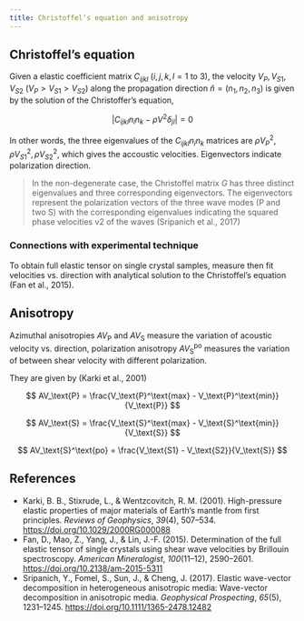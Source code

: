 ```yaml
---
title: Christoffel’s equation and anisotropy
---
```


## Christoffel’s equation

Given a elastic coefficient matrix $C_{ijkl}$ ($i,j,k,l = 1\text{ to }3$), the velocity $V_P, V_{S1}, V_{S2}$  ($V_P > V_{S1} > V_{S2}$) along the propagation direction $\hat n = (n_1, n_2, n_3)$ is given by the solution of the Christoffer’s equation,

$$
\left| C_{ijkl} n_i n_k - \rho V^{2} \delta_{jl} \right|=0
$$

In other words, the three eigenvalues of the $C_{ijkl} n_i n_k$ matrices are $\rho V_P^2, \rho V_{S1}^2, \rho V_{S2}^2$, which gives the accoustic velocities. Eigenvectors indicate polarization direction.

> In the non-degenerate case, the Christoffel matrix $G$ has three distinct eigenvalues and three corresponding eigenvectors. The eigenvectors represent the polarization vectors of the three wave modes (P and two S) with the corresponding eigenvalues indicating the squared phase velocities v2 of the waves (Sripanich et al., 2017)

### Connections with experimental technique

To obtain full elastic tensor on single crystal samples, measure then fit velocities vs. direction with analytical solution to the Christoffel’s equation (Fan et al., 2015).

## Anisotropy

Azimuthal anisotropies $AV_\text{P}$ and $AV_\text{S}$ measure the variation of acoustic velocity vs. direction, polarization anisotropy $AV_\text{S}^\text{po}$ measures the variation of between shear velocity with different polarization.

They are given by (Karki et al., 2001)

$$ AV_\text{P} = \frac{V_\text{P}^\text{max} - V_\text{P}^\text{min}}{V_\text{P}} $$

$$ AV_\text{S} = \frac{V_\text{S}^\text{max} - V_\text{S}^\text{min}}{V_\text{S}} $$

$$ AV_\text{S}^\text{po} = \frac{V_\text{S1} - V_\text{S2}}{V_\text{S}} $$

## References

- Karki, B. B., Stixrude, L., & Wentzcovitch, R. M. (2001). High-pressure elastic properties of major materials of Earth’s mantle from first principles. *Reviews of Geophysics*, *39*(4), 507–534. https://doi.org/10.1029/2000RG000088
- Fan, D., Mao, Z., Yang, J., & Lin, J.-F. (2015). Determination of the full elastic tensor of single crystals using shear wave velocities by Brillouin spectroscopy. *American Mineralogist*, *100*(11–12), 2590–2601. https://doi.org/10.2138/am-2015-5311
- Sripanich, Y., Fomel, S., Sun, J., & Cheng, J. (2017). Elastic wave-vector decomposition in heterogeneous anisotropic media: Wave-vector decomposition in anisotropic media. *Geophysical Prospecting*, *65*(5), 1231–1245. https://doi.org/10.1111/1365-2478.12482